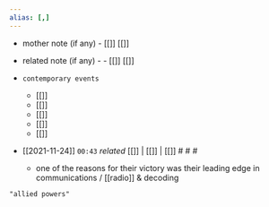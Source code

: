 ```yaml
---
alias: [,]
---
```

- mother note (if any)
		- [[]] [[]]
- related note (if any) -
		- [[]] [[]]
- `contemporary events`
	- [[]]
	- [[]]
	- [[]]
	- [[]]
	- [[]]

- [[2021-11-24]]  `00:43` _related_ [[]] | [[]] | [[]] # # #
	- one of the reasons for their victory was their leading edge in communications / [[radio]] & decoding

```query
"allied powers"

